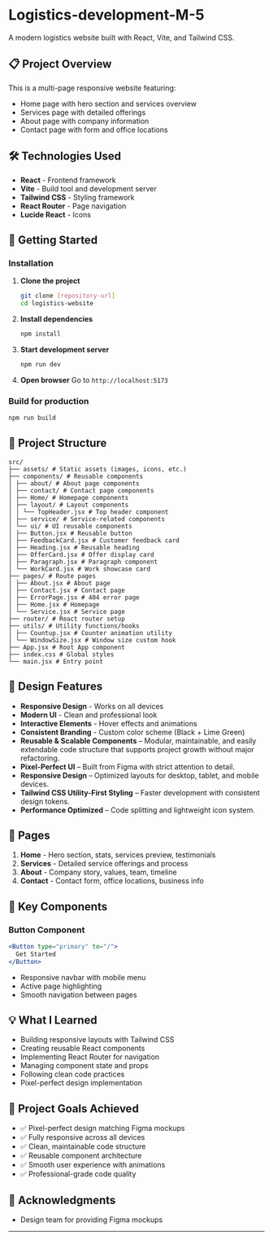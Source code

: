 # Logistics-development-M-5

A modern logistics website built with React, Vite, and Tailwind CSS.

## 📋 Project Overview

This is a multi-page responsive website featuring:
- Home page with hero section and services overview
- Services page with detailed offerings
- About page with company information
- Contact page with form and office locations

## 🛠️ Technologies Used

- **React** - Frontend framework
- **Vite** - Build tool and development server
- **Tailwind CSS** - Styling framework
- **React Router** - Page navigation
- **Lucide React** - Icons 

## 🚀 Getting Started

### Installation

1. **Clone the project**
   ```bash
   git clone [repository-url]
   cd logistics-website
   ```

2. **Install dependencies**
   ```bash
   npm install
   ```

3. **Start development server**
   ```bash
   npm run dev
   ```

4. **Open browser**
   Go to `http://localhost:5173`

### Build for production
```bash
npm run build
```

## 📁 Project Structure

```
src/
├── assets/ # Static assets (images, icons, etc.)
├── components/ # Reusable components
│ ├── about/ # About page components
│ ├── contact/ # Contact page components
│ ├── Home/ # Homepage components
│ ├── layout/ # Layout components
│ │ └── TopHeader.jsx # Top header component
│ ├── service/ # Service-related components
│ └── ui/ # UI reusable components
│ ├── Button.jsx # Reusable button
│ ├── FeedbackCard.jsx # Customer feedback card
│ ├── Heading.jsx # Reusable heading
│ ├── OfferCard.jsx # Offer display card
│ ├── Paragraph.jsx # Paragraph component
│ └── WorkCard.jsx # Work showcase card
├── pages/ # Route pages
│ ├── About.jsx # About page
│ ├── Contact.jsx # Contact page
│ ├── ErrorPage.jsx # 404 error page
│ ├── Home.jsx # Homepage
│ └── Service.jsx # Service page
├── router/ # React router setup
├── utils/ # Utility functions/hooks
│ ├── Countup.jsx # Counter animation utility
│ └── WindowSize.jsx # Window size custom hook
├── App.jsx # Root App component
├── index.css # Global styles
└── main.jsx # Entry point
```

## 🎨 Design Features

- **Responsive Design** - Works on all devices
- **Modern UI** - Clean and professional look
- **Interactive Elements** - Hover effects and animations
- **Consistent Branding** - Custom color scheme (Black + Lime Green)
- **Reusable & Scalable Components** – Modular, maintainable, and easily extendable code structure that supports project growth without major refactoring.
- **Pixel-Perfect UI** – Built from Figma with strict attention to detail.  
- **Responsive Design** – Optimized layouts for desktop, tablet, and mobile devices.  
- **Tailwind CSS Utility-First Styling** – Faster development with consistent design tokens.  
- **Performance Optimized** – Code splitting and lightweight icon system.

## 📱 Pages

1. **Home** - Hero section, stats, services preview, testimonials
2. **Services** - Detailed service offerings and process
3. **About** - Company story, values, team, timeline
4. **Contact** - Contact form, office locations, business info

## 🔧 Key Components

### Button Component
```jsx
<Button type="primary" to="/">
  Get Started
</Button>
```

<!-- ### Navigation  -->
- Responsive navbar with mobile menu 
- Active page highlighting
- Smooth navigation between pages

## 💡 What I Learned

- Building responsive layouts with Tailwind CSS
- Creating reusable React components
- Implementing React Router for navigation
- Managing component state and props
- Following clean code practices
- Pixel-perfect design implementation

## 🎯 Project Goals Achieved

- ✅ Pixel-perfect design matching Figma mockups 
- ✅ Fully responsive across all devices
- ✅ Clean, maintainable code structure
- ✅ Reusable component architecture
- ✅ Smooth user experience with animations
- ✅ Professional-grade code quality

<!-- ## 🚀 Future Improvements

- Add form validation and submission
- Implement a backend API
- Add loading states and error handling
- Include unit tests
- Add accessibility improvements -->

## 🤝 Acknowledgments

<!-- - Thanks to my supervisor for guidance and feedback -->
<!-- - Company development team for code review -->
- Design team for providing Figma mockups

---

<!-- **Developed by**: [Your Name]   
**Date**: [Current Date] -->